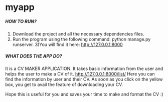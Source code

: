 # myapp
##### HOW TO RUN?
1) Download the project and all the necessary dependencies files.
2) Run the program using the following command: 
   python manage.py runserver.
3)You will find it here: http://127.0.0.1:8000

##### WHAT DOES THE APP DO?
It is a CV MAKER APPLICATION.
It takes basic information from the user and helps the user to make a CV of it.
http://127.0.0.1:8000/list/ Here you can find the information by user and their CV. 
As soon as you click on the yellow box, you get to avail the feature of downloading your CV.


Hope this is useful for you and saves your time to make and format the CV :)
